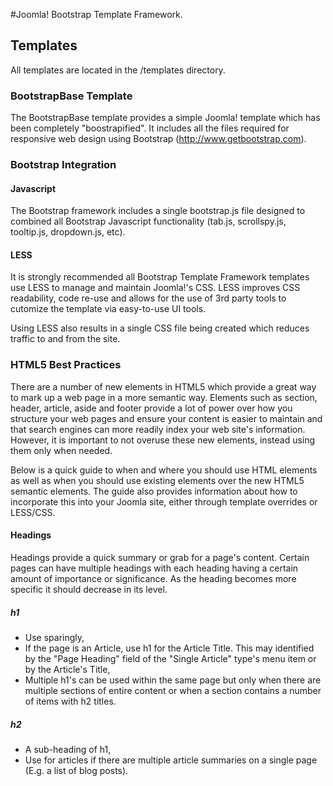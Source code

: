 #Joomla! Bootstrap Template Framework.

## Templates
All templates are located in the /templates directory.

### BootstrapBase Template
The BootstrapBase template provides a simple Joomla! template which has been completely "boostrapified". It includes all the files required for responsive web design using Bootstrap (http://www.getbootstrap.com).

### Bootstrap Integration

#### Javascript
The Bootstrap framework includes a single bootstrap.js file designed to combined all Bootstrap Javascript functionality (tab.js, scrollspy.js, tooltip.js, dropdown.js, etc).

#### LESS
It is strongly recommended all Bootstrap Template Framework templates use LESS to manage and maintain Joomla!'s CSS. LESS improves CSS readability, code re-use and allows for the use of 3rd party tools to cutomize the template via easy-to-use UI tools.

Using LESS also results in a single CSS file being created which reduces traffic to and from the site.

### HTML5 Best Practices

There are a number of new elements in HTML5 which provide a great way to mark up a web page in a more semantic way. Elements such as section, header, article, aside and footer provide a lot of power over how you structure your web pages and ensure your content is easier to maintain and that search engines can more readily index your web site's information. However, it is important to not overuse these new elements, instead using them only when needed.

Below is a quick guide to when and where you should use HTML elements as well as when you should use existing elements over the new HTML5 semantic elements. The guide also provides information about how to incorporate this into your Joomla site, either through template overrides or LESS/CSS.

#### Headings

Headings provide a quick summary or grab for a page's content. Certain pages can have multiple headings with each heading having a certain amount of importance or significance. As the heading becomes more specific it should decrease in its level.

##### h1

- Use sparingly,
- If the page is an Article, use h1 for the Article Title. This may identified by the "Page Heading" field of the "Single Article" type's menu item or by the Article's Title,
- Multiple h1's can be used within the same page but only when there are multiple sections of entire content or when a section contains a number of items with h2 titles.

##### h2

- A sub-heading of h1,
- Use for articles if there are multiple article summaries on a single page (E.g. a list of blog posts).


